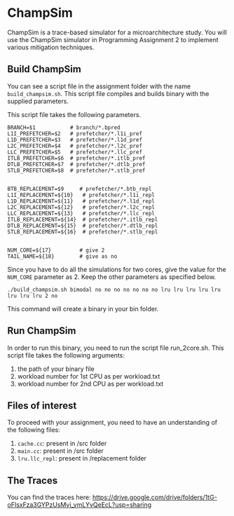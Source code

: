 # ChampSim

ChampSim is a trace-based simulator for a microarchitecture study. You will use the ChampSim simulator in Programming Assignment 2 to implement various mitigation techniques.


## Build ChampSim

You can see a script file in the assignment folder with the name `build_champsim.sh`. This script file compiles and builds binary with the supplied parameters.

This script file takes the following parameters.

```
BRANCH=$1           # branch/*.bpred
L1I_PREFETCHER=$2   # prefetcher/*.l1i_pref
L1D_PREFETCHER=$3   # prefetcher/*.l1d_pref
L2C_PREFETCHER=$4   # prefetcher/*.l2c_pref
LLC_PREFETCHER=$5   # prefetcher/*.llc_pref
ITLB_PREFETCHER=$6  # prefetcher/*.itlb_pref
DTLB_PREFETCHER=$7  # prefetcher/*.dtlb_pref
STLB_PREFETCHER=$8  # prefetcher/*.stlb_pref


BTB_REPLACEMENT=$9     # prefetcher/*.btb_repl 
L1I_REPLACEMENT=${10}   # prefetcher/*.l1i_repl
L1D_REPLACEMENT=${11}   # prefetcher/*.l1d_repl
L2C_REPLACEMENT=${12}   # prefetcher/*.l2c_repl
LLC_REPLACEMENT=${13}   # prefetcher/*.llc_repl
ITLB_REPLACEMENT=${14}  # prefetcher/*.itlb_repl
DTLB_REPLACEMENT=${15}  # prefetcher/*.dtlb_repl
STLB_REPLACEMENT=${16}  # prefetcher/*.stlb_repl


NUM_CORE=${17}         # give 2
TAIL_NAME=${18}        # give as no
```


Since you have to do all the simulations for two cores, give the value for the `NUM_CORE` parameter as 2. Keep the other parameters as specified below.

```
./build_champsim.sh bimodal no no no no no no no lru lru lru lru lru lru lru lru 2 no
```

This command will create a binary in your bin folder. 

## Run ChampSim

In order to run this binary, you need to run the script file run_2core.sh. 
This script file takes the following arguments:
1. the path of your binary file 
2. workload number for 1st CPU as per workload.txt 
3. workload number for 2nd CPU as per workload.txt 


## Files of interest

To proceed with your assignment, you need to have an understanding of the following files:
1. `cache.cc`: present in /src folder
2. `main.cc`: present in /src folder
3. `lru.llc_repl`: present in /replacement folder


## The Traces
 You can find the traces here: https://drive.google.com/drive/folders/1tG-oFIsxFza3GYPzUsMvj_vmLYvQeEcL?usp=sharing
